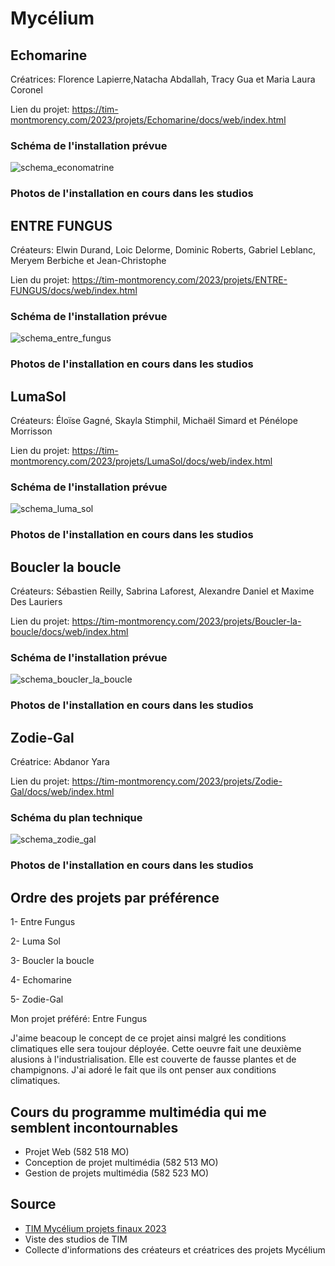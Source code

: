 # Mycélium

## Echomarine
Créatrices: Florence Lapierre,Natacha Abdallah, Tracy Gua et Maria Laura Coronel

Lien du projet: https://tim-montmorency.com/2023/projets/Echomarine/docs/web/index.html

### Schéma de l'installation prévue

![schema_economatrine](https://user-images.githubusercontent.com/112189908/219826154-5b605cba-cc6b-4b00-8009-94e949850773.jpg)

### Photos de l'installation en cours dans les studios

## ENTRE FUNGUS
Créateurs: Elwin Durand, Loic Delorme, Dominic Roberts, Gabriel Leblanc, Meryem Berbiche et Jean-Christophe

Lien du projet: https://tim-montmorency.com/2023/projets/ENTRE-FUNGUS/docs/web/index.html

### Schéma de l'installation prévue

![schema_entre_fungus](https://user-images.githubusercontent.com/112189908/219826167-7be58559-7f06-4ffc-a851-3842978f1e3e.png)

### Photos de l'installation en cours dans les studios

## LumaSol
Créateurs: Éloïse Gagné, Skayla Stimphil, Michaël Simard et Pénélope Morrisson

Lien du projet: https://tim-montmorency.com/2023/projets/LumaSol/docs/web/index.html

### Schéma de l'installation prévue

![schema_luma_sol](https://user-images.githubusercontent.com/112189908/219826183-df17667c-74d7-45f0-b332-88d476a5a818.jpg)

### Photos de l'installation en cours dans les studios

## Boucler la boucle
Créateurs: Sébastien Reilly, Sabrina Laforest, Alexandre Daniel et Maxime Des Lauriers

Lien du projet: https://tim-montmorency.com/2023/projets/Boucler-la-boucle/docs/web/index.html

### Schéma de l'installation prévue

![schema_boucler_la_boucle](https://user-images.githubusercontent.com/112189908/219826196-6865e927-aece-4a51-9ec5-4e4d278ed505.jpg)

### Photos de l'installation en cours dans les studios

## Zodie-Gal
Créatrice: Abdanor Yara

Lien du projet: https://tim-montmorency.com/2023/projets/Zodie-Gal/docs/web/index.html

### Schéma du plan technique

![schema_zodie_gal](https://user-images.githubusercontent.com/112189908/219826214-093303af-f8f7-488b-b7db-aede23ac5cb8.jpg)

### Photos de l'installation en cours dans les studios

## Ordre des projets par préférence

1- Entre Fungus

2- Luma Sol

3- Boucler la boucle

4- Echomarine

5- Zodie-Gal

Mon projet préféré: Entre Fungus

J'aime beacoup le concept de ce projet ainsi malgré les conditions climatiques elle sera toujour déployée. Cette oeuvre fait une deuxième alusions à l'industrialisation. Elle est couverte de fausse plantes et de champignons. J'ai adoré le fait que ils ont penser aux conditions climatiques.

## Cours du programme multimédia qui me semblent incontournables

* Projet Web (582 518 MO)
* Conception de projet multimédia (582 513 MO)
* Gestion de projets multimédia (582 523 MO)

## Source

* [TIM Mycélium projets finaux 2023](https://tim-montmorency.com/2023/)
* Viste des studios de TIM
* Collecte d'informations des créateurs et créatrices des projets Mycélium

